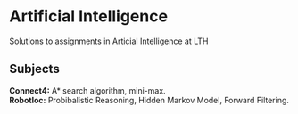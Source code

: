 # Artificial Intelligence
Solutions to assignments in Articial Intelligence at LTH

## Subjects

__Connect4:__ A* search algorithm, mini-max.  
__Robotloc:__ Probibalistic Reasoning, Hidden Markov Model, Forward Filtering.  

